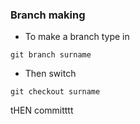 ### Branch making

- To make a branch type in

```
git branch surname
```

- Then switch

```
git checkout surname
```

tHEN committtt